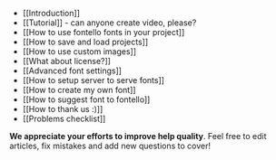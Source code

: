 * [[Introduction]]
* [[Tutorial]] - can anyone create video, please?
* [[How to use fontello fonts in your project]]
* [[How to save and load projects]]
* [[How to use custom images]]
* [[What about license?]]
* [[Advanced font settings]]
* [[How to setup server to serve fonts]]
* [[How to create my own font]]
* [[How to suggest font to fontello]]
* [[How to thank us :)]]
* [[Problems checklist]]

__We appreciate your efforts to improve help quality__. Feel free to edit articles, fix mistakes and add new questions to cover!